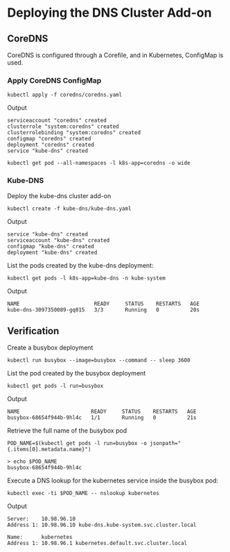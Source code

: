 # Deploying the DNS Cluster Add-on

## CoreDNS

CoreDNS is configured through a Corefile, and in Kubernetes, ConfigMap is used.

### Apply CoreDNS ConfigMap

```
kubectl apply -f coredns/coredns.yaml
```

Output

```
serviceaccount "coredns" created
clusterrole "system:coredns" created
clusterrolebinding "system:coredns" created
configmap "coredns" created
deployment "coredns" created
service "kube-dns" created
```

```
kubectl get pod --all-namespaces -l k8s-app=coredns -o wide
```

### Kube-DNS

Deploy the kube-dns cluster add-on

```
kubectl create -f kube-dns/kube-dns.yaml
```

Output

```
service "kube-dns" created
serviceaccount "kube-dns" created
configmap "kube-dns" created
deployment "kube-dns" created
```

List the pods created by the kube-dns deployment:

```
kubectl get pods -l k8s-app=kube-dns -n kube-system
```

Output

```
NAME                        READY     STATUS    RESTARTS   AGE
kube-dns-3097350089-gq015   3/3       Running   0          20s
```

## Verification

Create a busybox deployment

```
kubectl run busybox --image=busybox --command -- sleep 3600
```

List the pod created by the busybox deployment

```
kubectl get pods -l run=busybox
```

Output

```
NAME                       READY     STATUS    RESTARTS   AGE
busybox-68654f944b-9hl4c   1/1       Running   0          21s
```

Retrieve the full name of the busybox pod

```
POD_NAME=$(kubectl get pods -l run=busybox -o jsonpath="{.items[0].metadata.name}")

> echo $POD_NAME
busybox-68654f944b-9hl4c
```

Execute a DNS lookup for the kubernetes service inside the busybox pod:

```
kubectl exec -ti $POD_NAME -- nslookup kubernetes
```

Output

```
Server:    10.98.96.10
Address 1: 10.98.96.10 kube-dns.kube-system.svc.cluster.local

Name:      kubernetes
Address 1: 10.98.96.1 kubernetes.default.svc.cluster.local
```